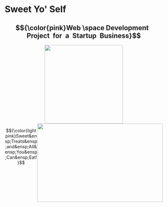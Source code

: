 # Sweet Yo' Self
<h2 align="center">
$${\color{pink}Web \space Development&ensp;Project&ensp;for&ensp;a&ensp;Startup&ensp;Business}$$
</h2>
<p align="center">
<a href="https://sweetyoself.com">
  <img src="https://github.com/Giavonator/Sweet-Yo-Self/assets/68939873/8a9b326b-7448-4573-89c7-e2d4dcbdc752" width="250" height="250">
</a>


<a style="position:relative; float:right;" href="https://sweetyoself.com">
  <img src="https://github.com/Giavonator/Sweet-Yo-Self/assets/68939873/eda90db1-a1a0-4376-8127-a6e40fd587ce" width="400" height="250">
</a>

$${\color{lightpink}Sweet&ensp;Treats&ensp;and&ensp;All&ensp;You&ensp;Can&ensp;Eat!}$$

</p>
  

